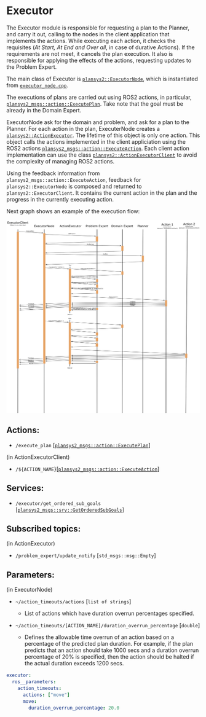# Executor

The Executor module is responsible for requesting a plan to the Planner, and carry it out, calling to the nodes in the client application that implements the actions. While executing each action, it checks the requisites (*At Start, At End and Over all*, in case of durative Actions). If the requirements are not meet, it cancels the plan execution. It also is responsible for applying the effects of the actions, requesting updates to the Problem Expert.

The main class of Executor is [`plansys2::ExecutorNode`](include/include/plansys2_executor/ExcutorNode.hpp), which is instantiated from [`executor_node.cpp`](src/executor_node.cpp). 

The executions of plans are carried out using ROS2 actions, in particular, [`plansys2_msgs::action::ExecutePlan`](../plansys2_msgs/action/ExecutePlan.action). Take note that the goal must be already in the Domain Expert. 

ExecutorNode ask for the domain and problem, and ask for a plan to the Planner. For each action in the plan, ExecuterNode creates a [`plansys2::ActionExecutor`](include/include/plansys2_executor/ActionExecutor.hpp). The lifetime of this object is only one action. This object calls the actions implemented in the client appliciation using the ROS2 actions [`plansys2_msgs::action::ExecuteAction`](../plansys2_msgs/action/ExecuteAction.action). Each client action implementation can use the class [`plansys2::ActionExecutorClient`](include/include/plansys2_executor/ActionExecutorClient.hpp) to avoid the complexity of managing ROS2 actions.

Using the feedback information from `plansys2_msgs::action::ExecuteAction`, feedback for `plansys2::ExecutorNode` is composed and returned to `plansys2::ExecutorClient`. It contains the current action in the plan and the progress in the currently executing action.

Next graph shows an example of the execution flow:

![Executor Flow](../plansys2_docs/Executor_graph.png)


## Actions:

- `/execute_plan` [[`plansys2_msgs::action::ExecutePlan`](../plansys2_msgs/action/ExecutePlan.action)]

(in ActionExecutorClient)

- `/${ACTION_NAME`}[[`plansys2_msgs::action::ExecuteAction`](../plansys2_msgs/action/ExecuteAction.action)]

## Services:

- `/executor/get_ordered_sub_goals` [[`plansys2_msgs::srv::GetOrderedSubGoals`](../plansys2_msgs/srv/GetOrderedSubGoals.srv)]

## Subscribed topics:

(in ActionExecutor)

- `/problem_expert/update_notify` [`std_msgs::msg::Empty`]

## Parameters:

(in ExecutorNode)

- `~/action_timeouts/actions` [`list of strings`]

  - List of actions which have duration overrun percentages specified.

- `~/action_timeouts/[ACTION_NAME]/duration_overrun_percentage` [`double`]

  - Defines the allowable time overrun of an action based on a percentage of the predicted plan duration.
    For example, if the plan predicts that an action should take 1000 secs and a duration overrun percentage of
    20% is specified, then the action should be halted if the actual duration exceeds 1200 secs.

```yaml
executor:
  ros__parameters:
    action_timeouts:
      actions: ["move"]
      move:
        duration_overrun_percentage: 20.0
```
